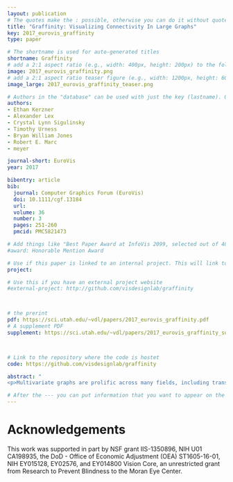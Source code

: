 ```yaml
---
layout: publication
# The quotes make the : possible, otherwise you can do it without quotes
title: "Graffinity: Visualizing Connectivity In Large Graphs"
key: 2017_eurovis_graffinity
type: paper

# The shortname is used for auto-generated titles
shortname: Graffinity
# add a 2:1 aspect ratio (e.g., width: 400px, height: 200px) to the folder /assets/images/papers/
image: 2017_eurovis_graffinity.png
# add a 2:1 aspect ratio teaser figure (e.g., width: 1200px, height: 600px) to the folder /assets/images/papers/
image_large: 2017_eurovis_graffinity_teaser.png

# Authors in the "database" can be used with just the key (lastname). Others can be written properly.
authors:
- Ethan Kerzner
- Alexander Lex
- Crystal Lynn Sigulinsky
- Timothy Urness
- Bryan William Jones
- Robert E. Marc
- meyer

journal-short: EuroVis
year: 2017

bibentry: article
bib:
  journal: Computer Graphics Forum (EuroVis)
  doi: 10.1111/cgf.13184
  url: 
  volume: 36
  number: 3
  pages: 251-260
  pmcid: PMC5821473 

# Add things like "Best Paper Award at InfoVis 2099, selected out of 4000 submissions"
#award: Honorable Mention Award

# Use if this paper is linked to an internal project. This will link to the project site
project:

# Use this if you have an external project website
#external-project: http://github.com/visdesignlab/graffinity



# the prerint
pdf: https://sci.utah.edu/~vdl/papers/2017_eurovis_graffinity.pdf
# A supplement PDF
supplement: https://sci.utah.edu/~vdl/papers/2017_eurovis_graffinity_supplement.pdf



# Link to the repository where the code is hostet
code: https://github.com/visdesignlab/graffinity

abstract: "
<p>Multivariate graphs are prolific across many fields, including transportation and neuroscience. A key task in graph analysis is the exploration of connectivity, to, for example, analyze how signals flow through neurons, or to explore how well different cities are connected by flights. While standard node-link diagrams are helpful in judging connectivity, they do not scale to large networks. Adjacency matrices also do not scale to large networks and are only suitable to judge connectivity of adjacent nodes. A key approach to realize scalable graph visualization are queries: instead of displaying the whole network, only a relevant subset is shown. Query-based techniques for analyzing connectivity in graphs, however, can also easily suffer from cluttering if the query result is big enough. To remedy this, we introduce techniques that provide an overview of the connectivity and reveal details on demand.We have two main contributions: (1) two novel visualization techniques that work in concert for summarizing graph connectivity; and (2) Graffinity, an open-source implementation of these visualizations supplemented by detail views to enable a complete analysis workflow. Graffinity was designed in a close collaboration with neuroscientists and is optimized for connectomics data analysis, yet the technique is applicable across domains. We validate the connectivity overview and our open-source tool with illustrative examples using flight and connectomics data.</p>"

# After the --- you can put information that you want to appear on the website using markdown formatting or HTML. A good example are acknowledgements, extra references, an erratum, etc.
---
```



# Acknowledgements
This work was supported in part by NSF grant IIS-1350896, NIH U01 CA198935, the DoD - Office of Economic Adjustment (OEA) ST1605-16-01, NIH EY015128, EY02576, and EY014800 Vision Core, an unrestricted grant from Research to Prevent Blindness to the Moran Eye Center.
